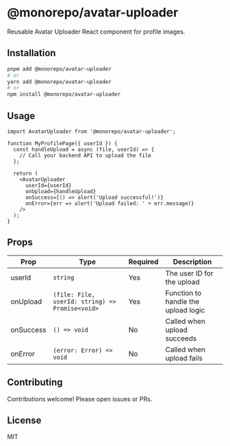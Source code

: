 # @monorepo/avatar-uploader

Reusable Avatar Uploader React component for profile images.

## Installation

```sh
pnpm add @monorepo/avatar-uploader
# or
yarn add @monorepo/avatar-uploader
# or
npm install @monorepo/avatar-uploader
```

## Usage

```tsx
import AvatarUploader from '@monorepo/avatar-uploader';

function MyProfilePage({ userId }) {
  const handleUpload = async (file, userId) => {
    // Call your backend API to upload the file
  };

  return (
    <AvatarUploader
      userId={userId}
      onUpload={handleUpload}
      onSuccess={() => alert('Upload successful!')}
      onError={err => alert('Upload failed: ' + err.message)}
    />
  );
}
```

## Props

| Prop       | Type                                   | Required | Description                                 |
|------------|----------------------------------------|----------|---------------------------------------------|
| userId     | `string`                               | Yes      | The user ID for the upload                  |
| onUpload   | `(file: File, userId: string) => Promise<void>` | Yes      | Function to handle the upload logic         |
| onSuccess  | `() => void`                           | No       | Called when upload succeeds                 |
| onError    | `(error: Error) => void`               | No       | Called when upload fails                    |

## Contributing

Contributions welcome! Please open issues or PRs.

## License

MIT 